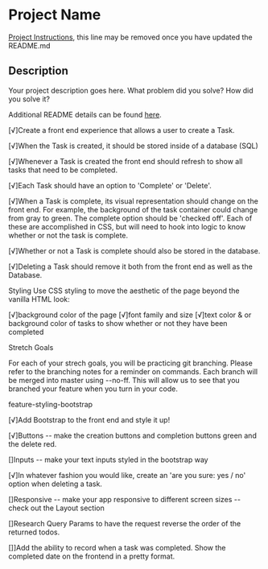 # Project Name

[Project Instructions](./INSTRUCTIONS.md), this line may be removed once you have updated the README.md

## Description

Your project description goes here. What problem did you solve? How did you solve it?

Additional README details can be found [here](https://github.com/PrimeAcademy/readme-template/blob/master/README.md).




[√]Create a front end experience that allows a user to create a Task.

[√]When the Task is created, it should be stored inside of a database (SQL)

[√]Whenever a Task is created the front end should refresh to show all tasks that need to be completed.

[√]Each Task should have an option to 'Complete' or 'Delete'.

[√]When a Task is complete, its visual representation should change on the front end. For example, the background of the task container could change from gray to green. The complete option should be 'checked off'. Each of these are accomplished in CSS, but will need to hook into logic to know whether or not the task is complete.

[√]Whether or not a Task is complete should also be stored in the database.

[√]Deleting a Task should remove it both from the front end as well as the Database.

Styling
Use CSS styling to move the aesthetic of the page beyond the vanilla HTML look:

[√]background color of the page
[√]font family and size
[√]text color & or background color of tasks to show whether or not they have been completed


Stretch Goals

For each of your strech goals, you will be practicing git branching. Please refer to the branching notes for a reminder on commands. Each branch will be merged into master using --no-ff. This will allow us to see that you branched your feature when you turn in your code.

feature-styling-bootstrap

[√]Add Bootstrap to the front end and style it up!

[√]Buttons -- make the creation buttons and completion buttons green and the delete red.

[]Inputs -- make your text inputs styled in the bootstrap way


[√]In whatever fashion you would like, create an 'are you sure: yes / no' option when deleting a task.

[]Responsive -- make your app responsive to different screen sizes -- check out the Layout section


[]Research Query Params to have the request reverse the order of the returned todos.

[]]Add the ability to record when a task was completed. Show the completed date on the frontend in a pretty format.

